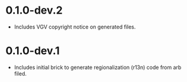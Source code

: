# 0.1.0-dev.2

- Includes VGV copyright notice on generated files.

# 0.1.0-dev.1

- Includes initial brick to generate regionalization (r13n) code from arb filed.
